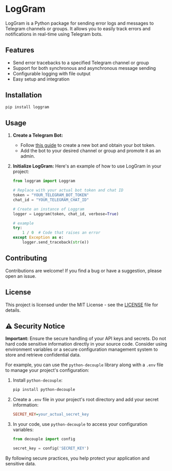 # LogGram

LogGram is a Python package for sending error logs and messages to Telegram channels or groups. It allows you to easily track errors and notifications in real-time using Telegram bots.

## Features

- Send error tracebacks to a specified Telegram channel or group
- Support for both synchronous and asynchronous message sending
- Configurable logging with file output
- Easy setup and integration

## Installation

```bash
pip install loggram
```
## Usage

1. **Create a Telegram Bot:**
   - Follow [this guide](https://core.telegram.org/bots#6-botfather) to create a new bot and obtain your bot token.
   - Add the bot to your desired channel or group and promote it as an admin.

2. **Initialize LogGram:**
   Here's an example of how to use LogGram in your project:

    ```python    
    from loggram import Loggram

    # Replace with your actual bot token and chat ID
    token = "YOUR_TELEGRAM_BOT_TOKEN"
    chat_id = "YOUR_TELEGRAM_CHAT_ID"

    # Create an instance of Loggram
    logger = Loggram(token, chat_id, verbose=True)

    # example
    try:
        1 / 0  # Code that raises an error
    except Exception as e:
        logger.send_traceback(str(e))
    ```

## Contributing
Contributions are welcome! If you find a bug or have a suggestion, please open an issue.


## License
This project is licensed under the MIT License - see the [LICENSE](LICENSE) file for details.


## ⚠️ Security Notice

**Important:** Ensure the secure handling of your API keys and secrets. Do not hard code sensitive information directly in your source code. Consider using environment variables or a secure configuration management system to store and retrieve confidential data.

For example, you can use the `python-decouple` library along with a `.env` file to manage your project's configuration:

1. Install `python-decouple`:

    ```bash
    pip install python-decouple
    ```

2. Create a `.env` file in your project's root directory and add your secret information:

    ```ini
    SECRET_KEY=your_actual_secret_key
    ```

3. In your code, use `python-decouple` to access your configuration variables:

    ```python
    from decouple import config

    secret_key = config('SECRET_KEY')
    ```

By following secure practices, you help protect your application and sensitive data.
